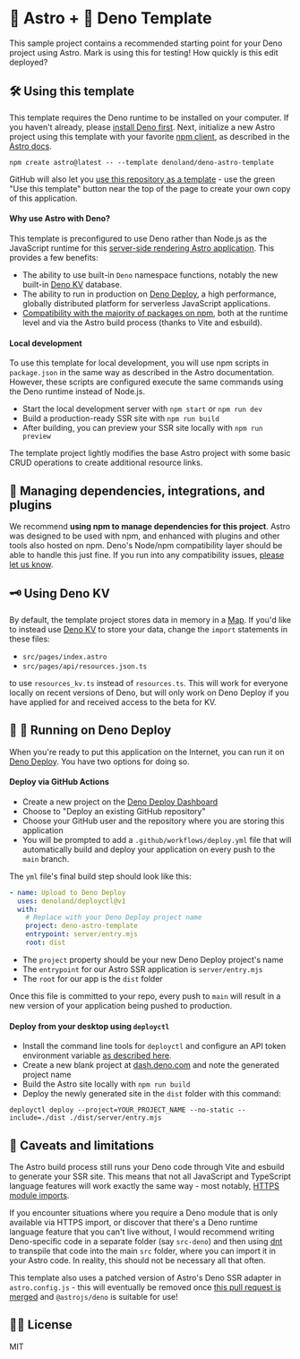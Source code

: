 # 🚀 Astro + 🦕 Deno Template

This sample project contains a recommended starting point for your Deno project
using Astro. Mark is using this for testing! How quickly is this edit deployed?

## 🛠️ Using this template

This template requires the Deno runtime to be installed on your computer. If you
haven't already, please
[install Deno first](https://deno.land/manual/getting_started/installation).
Next, initialize a new Astro project using this template with your favorite
[npm client](https://docs.npmjs.com/cli/v9/configuring-npm/install), as
described in the [Astro docs](https://docs.astro.build/en/getting-started/).

```
npm create astro@latest -- --template denoland/deno-astro-template
```

GitHub will also let you
[use this repository as a template](https://docs.github.com/en/repositories/creating-and-managing-repositories/creating-a-repository-from-a-template#creating-a-repository-from-a-template) -
use the green "Use this template" button near the top of the page to create your
own copy of this application.

#### Why use Astro with Deno?

This template is preconfigured to use Deno rather than Node.js as the JavaScript
runtime for this
[server-side rendering Astro application](https://docs.astro.build/en/guides/server-side-rendering/).
This provides a few benefits:

- The ability to use built-in `Deno` namespace functions, notably the new
  built-in [Deno KV](https://deno.com/kv) database.
- The ability to run in production on [Deno Deploy](https://deno.com/deploy), a
  high performance, globally distributed platform for serverless JavaScript
  applications.
- [Compatibility with the majority of packages on npm](https://deno.land/manual@v1.17.2/npm_nodejs/compatibility_mode),
  both at the runtime level and via the Astro build process (thanks to Vite and
  esbuild).

#### Local development

To use this template for local development, you will use npm scripts in
`package.json` in the same way as described in the Astro documentation. However,
these scripts are configured execute the same commands using the Deno runtime
instead of Node.js.

- Start the local development server with `npm start` or `npm run dev`
- Build a production-ready SSR site with `npm run build`
- After building, you can preview your SSR site locally with `npm run preview`

The template project lightly modifies the base Astro project with some basic
CRUD operations to create additional resource links.

## 🔌 Managing dependencies, integrations, and plugins

We recommend **using npm to manage dependencies for this project**. Astro was
designed to be used with npm, and enhanced with plugins and other tools also
hosted on npm. Deno's Node/npm compatibility layer should be able to handle this
just fine. If you run into any compatibility issues,
[please let us know](https://github.com/denoland/deno/issues).

## 🗝️ Using Deno KV

By default, the template project stores data in memory in a
[Map](https://developer.mozilla.org/en-US/docs/Web/JavaScript/Reference/Global_Objects/Map).
If you'd like to instead use [Deno KV](https://deno.com/kv) to store your data,
change the `import` statements in these files:

- `src/pages/index.astro`
- `src/pages/api/resources.json.ts`

to use `resources_kv.ts` instead of `resources.ts`. This will work for everyone
locally on recent versions of Deno, but will only work on Deno Deploy if you
have applied for and received access to the beta for KV.

## 🦕 🚀 Running on Deno Deploy

When you're ready to put this application on the Internet, you can run it on
[Deno Deploy](https://www.deno.com/deploy). You have two options for doing so.

#### Deploy via GitHub Actions

- Create a new project on the
  [Deno Deploy Dashboard](https://dash.deno.com/projects)
- Choose to "Deploy an existing GitHub repository"
- Choose your GitHub user and the repository where you are storing this
  application
- You will be prompted to add a `.github/workflows/deploy.yml` file that will
  automatically build and deploy your application on every push to the `main`
  branch.

The `yml` file's final build step should look like this:

```yml
- name: Upload to Deno Deploy
  uses: denoland/deployctl@v1
  with:
    # Replace with your Deno Deploy project name
    project: deno-astro-template
    entrypoint: server/entry.mjs
    root: dist
```

- The `project` property should be your new Deno Deploy project's name
- The `entrypoint` for our Astro SSR application is `server/entry.mjs`
- The `root` for our app is the `dist` folder

Once this file is committed to your repo, every push to `main` will result in a
new version of your application being pushed to production.

#### Deploy from your desktop using `deployctl`

- Install the command line tools for `deployctl` and configure an API token
  environment variable
  [as described here](https://deno.com/deploy/docs/deployctl).
- Create a new blank project at [dash.deno.com](https://dash.deno.com/projects)
  and note the generated project name
- Build the Astro site locally with `npm run build`
- Deploy the newly generated site in the `dist` folder with this command:

```
deployctl deploy --project=YOUR_PROJECT_NAME --no-static --include=./dist ./dist/server/entry.mjs
```

## 🤔 Caveats and limitations

The Astro build process still runs your Deno code through Vite and esbuild to
generate your SSR site. This means that not all JavaScript and TypeScript
language features will work exactly the same way - most notably,
[HTTPS module imports](https://deno.land/manual@v1.15.2/examples/import_export#remote-import).

If you encounter situations where you require a Deno module that is only
available via HTTPS import, or discover that there's a Deno runtime language
feature that you can't live without, I would recommend writing Deno-specific
code in a separate folder (say `src-deno`) and then using
[dnt](https://github.com/denoland/dnt) to transpile that code into the main
`src` folder, where you can import it in your Astro code. In reality, this
should not be necessary all that often.

This template also uses a patched version of Astro's Deno SSR adapter in
`astro.config.js` - this will eventually be removed once
[this pull request is merged](https://github.com/withastro/astro/pull/7687) and
`@astrojs/deno` is suitable for use!

## 👩‍⚖️ License

MIT
